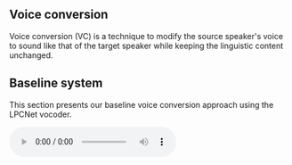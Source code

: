 ## Voice conversion

Voice conversion (VC) is a technique to modify the source speaker's voice to sound like that of the target speaker while keeping the linguistic content unchanged.

## Baseline system

This section presents our baseline voice conversion approach using the LPCNet vocoder.

<audio controls="" preload="metadata">
    <source src="audio\gaobaiqiqiu0.wav" type="wav">
</audio>
